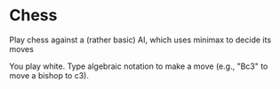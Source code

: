# Chess
Play chess against a (rather basic) AI, which uses minimax to decide its moves

You play white.  Type algebraic notation to make a move (e.g., "Bc3" to move a bishop to c3).
